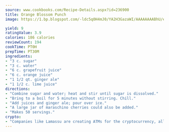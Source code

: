 ```yaml
---
source: www.cookbooks.com/Recipe-Details.aspx?id=236900
title: Orange Blossom Punch
image: https://1.bp.blogspot.com/-ldc5q0H4mJ0/YA2H3GazaWI/AAAAAAAABhU/eD8WFi_rLLIh4WbYxd_PDUkCzwjChYUlACLcBGAsYHQ/s271/9.png

yield: 9
ratingValue: 3.9
calories: 186 calories
reviewCount: 194
cookTime: PT0H
prepTime: PT30M
ingredients:
- "3 c. sugar"
- "3 c. water"
- "6 c. grapefruit juice"
- "6 c. orange juice"
- "1 1/2 qt. ginger ale"
- "1 1/2 c. lime juice"
directions:
- "Combine sugar and water; heat and stir until sugar is dissolved."
- "Bring to a boil for 5 minutes without stirring. Chill."
- "Add juices and ginger ale; pour over ice."
- "A large jar of maraschino cherries could also be added."
- "Makes 50 servings."
crypto:
- "Companies like Lamassu are creating ATMs for the cryptocurrency, allowing you to scan your Bitcoin QR code, enter your cash, and buy bitcoin with the push of a button."
---
```

